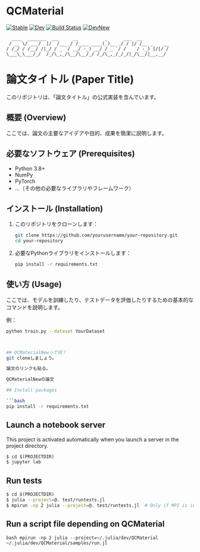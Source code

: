 # QCMaterial

[![Stable](https://img.shields.io/badge/docs-stable-blue.svg)](https://shinaoka.github.io/QCMaterial.jl/stable)
[![Dev](https://img.shields.io/badge/docs-dev-blue.svg)](https://shinaoka.github.io/QCMaterial.jl/dev)
[![Build Status](https://github.com/sakurairihito/QCMaterialNew/workflows/CI/badge.svg)](https://github.com/sakurairihito/QCMaterialNew/actions)
[![DevNew](https://img.shields.io/badge/docs-dev-blue.svg)](https://sakurairihito.github.io/QCMaterialNew/build/index.html)

```
  ____  _______  ___     __          _      ___  __          
 / __ \/ ___/  |/  /__ _/ /____ ____(_)__ _/ / |/ /__ _    __
/ /_/ / /__/ /|_/ / _ `/ __/ -_) __/ / _ `/ /    / -_) |/|/ /
\___\_\___/_/  /_/\_,_/\__/\__/_/ /_/\_,_/_/_/|_/\__/|__,__/ 
```

# 論文タイトル (Paper Title)

このリポジトリは、「論文タイトル」の公式実装を含んでいます。

## 概要 (Overview)

ここでは、論文の主要なアイデアや目的、成果を簡潔に説明します。

## 必要なソフトウェア (Prerequisites)

- Python 3.8+
- NumPy
- PyTorch
- ...（その他の必要なライブラリやフレームワーク）

## インストール (Installation)

1. このリポジトリをクローンします：

    ```bash
    git clone https://github.com/yourusername/your-repository.git
    cd your-repository
    ```

2. 必要なPythonライブラリをインストールします：

    ```bash
    pip install -r requirements.txt
    ```

## 使い方 (Usage)

ここでは、モデルを訓練したり、テストデータを評価したりするための基本的なコマンドを説明します。

例：

```bash
python train.py --dataset YourDataset



## QCMaterialNewって何？
git cloneしましょう。

論文のリンクも貼る。

QCMaterialNewの論文

## Install packages

```bash
pip install -r requirements.txt
```

## Launch a notebook server
This project is activated automatically when
you launch a server in the project directory.

```bash
$ cd $(PROJECTDIR)
$ jupyter lab
```

## Run tests
```bash
$ cd $(PROJECTDIR)
$ julia --project=@. test/runtests.jl
$ mpirun -np 2 julia --project=@. test/runtests.jl  # Only if MPI is installed on your system
```

## Run a script file depending on QCMaterial
``bash
mpirun -np 2 julia --project=~/.julia/dev/QCMaterial ~/.julia/dev/QCMaterial/samples/run.jl
`` 
